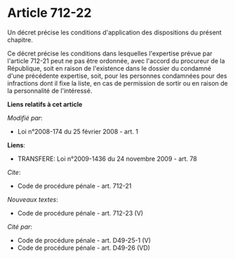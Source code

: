 # Article 712-22

Un décret précise les conditions d'application des dispositions du présent chapitre. 

Ce décret précise les conditions dans lesquelles l'expertise prévue par l'article 712-21 peut ne pas être ordonnée, avec
l'accord du procureur de la République, soit en raison de l'existence dans le dossier du condamné d'une précédente expertise,
soit, pour les personnes condamnées pour des infractions dont il fixe la liste, en cas de permission de sortir ou en raison
de la personnalité de l'intéressé.

**Liens relatifs à cet article**

_Modifié par_:

  - Loi n°2008-174 du 25 février 2008 - art. 1

**Liens**:

  - TRANSFERE: Loi n°2009-1436 du 24 novembre 2009 - art. 78

_Cite_:

  - Code de procédure pénale - art. 712-21

_Nouveaux textes_:

  - Code de procédure pénale - art. 712-23 (V)

_Cité par_:

  - Code de procédure pénale - art. D49-25-1 (V)
  - Code de procédure pénale - art. D49-26 (VD)
